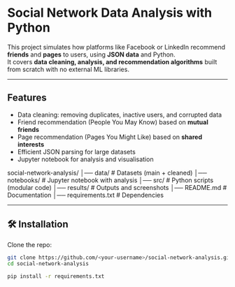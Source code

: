 
# Social Network Data Analysis with Python

This project simulates how platforms like Facebook or LinkedIn recommend **friends** and **pages** to users, using **JSON data** and Python.  
It covers **data cleaning, analysis, and recommendation algorithms** built from scratch with no external ML libraries.  

---

## Features
- Data cleaning: removing duplicates, inactive users, and corrupted data
- Friend recommendation (People You May Know) based on **mutual friends**
- Page recommendation (Pages You Might Like) based on **shared interests**
- Efficient JSON parsing for large datasets
- Jupyter notebook for analysis and visualisation


social-network-analysis/
│── data/ # Datasets (main + cleaned)
│── notebooks/ # Jupyter notebook with analysis
│── src/ # Python scripts (modular code)
│── results/ # Outputs and screenshots
│── README.md # Documentation
│── requirements.txt # Dependencies



---

## 🛠️ Installation

Clone the repo:
```bash
git clone https://github.com/<your-username>/social-network-analysis.git
cd social-network-analysis

pip install -r requirements.txt

